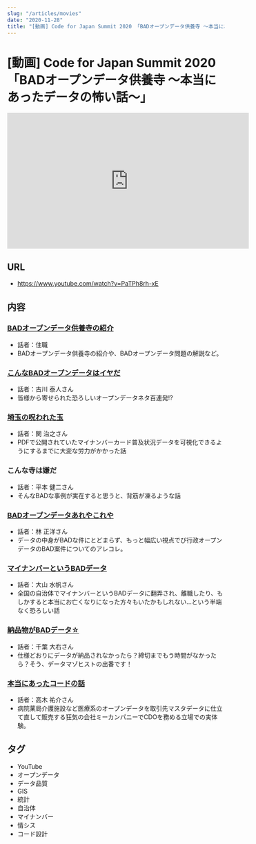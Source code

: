 ```yaml
---
slug: "/articles/movies"
date: "2020-11-28"
title: "[動画] Code for Japan Summit 2020 「BADオープンデータ供養寺 〜本当にあったデータの怖い話〜」"
---
```


# [動画] Code for Japan Summit 2020 「BADオープンデータ供養寺 〜本当にあったデータの怖い話〜」
<iframe width="560" height="315" src="https://www.youtube.com/embed/PaTPh8rh-xE" frameborder="0" allow="accelerometer; autoplay; clipboard-write; encrypted-media; gyroscope; picture-in-picture" allowfullscreen></iframe>

## URL
- https://www.youtube.com/watch?v=PaTPh8rh-xE

## 内容
### [BADオープンデータ供養寺の紹介](https://speakerdeck.com/shishamous/badopundetagong-yang-si-ben-dang-niatutadetafalsebu-ihua)
- 話者：住職
- BADオープンデータ供養寺の紹介や、BADオープンデータ問題の解説など。

### [こんなBADオープンデータはイヤだ](https://docs.google.com/presentation/d/18UchUBIf5y956bVZnji0A9gFof-f2o5uOj0VlVgzsB0/edit?usp=sharing)
- 話者：古川 泰人さん
- 皆様から寄せられた恐ろしいオープンデータネタ百連発!?

### [埼玉の呪われた玉](https://www.slideshare.net/codeforjapan/bad-238905961)
- 話者：関 治之さん
- PDFで公開されていたマイナンバーカード普及状況データを可視化できるようにするまでに大変な労力がかかった話

### こんな寺は嫌だ
- 話者：平本 健二さん
- そんなBADな事例が実在すると思うと、背筋が凍るような話

### [BADオープンデータあれやこれや](https://www.slideshare.net/ssuserc75473/badopendata2020/)
- 話者：林 正洋さん
- データの中身がBADな件にとどまらず、もっと幅広い視点でび行政オープンデータのBAD案件についてのアレコレ。

### [マイナンバーというBADデータ](https://www.slideshare.net/mizuhoooyama/bad-data-named-my-number)
- 話者：大山 水帆さん
- 全国の自治体でマイナンバーというBADデータに翻弄され、離職したり、もしかすると本当にお亡くなりになった方々もいたかもしれない…という半端なく恐ろしい話
    
### [納品物がBADデータ☆](https://docs.google.com/presentation/d/1cM3EQ3IGknoA24IrRHM72eGqxec1AuNsqCXggtRmAVw/edit?usp=sharing)
- 話者：千葉 大右さん
- 仕様どおりにデータが納品されなかったら？締切までもう時間がなかったら？そう、データマゾヒストの出番です！

### [本当にあったコードの話](https://docs.google.com/presentation/d/1p3yse2b-wpGeTLAVJ6yN_wVtQKjOHn6anZZ7t6rUIwo/edit?usp=sharing)
- 話者：高木 祐介さん
- 病院薬局介護施設など医療系のオープンデータを取引先マスタデータに仕立て直して販売する狂気の会社ミーカンパニーでCDOを務める立場での実体験。

## タグ
- YouTube
- オープンデータ
- データ品質
- GIS
- 統計
- 自治体
- マイナンバー
- 情シス
- コード設計
